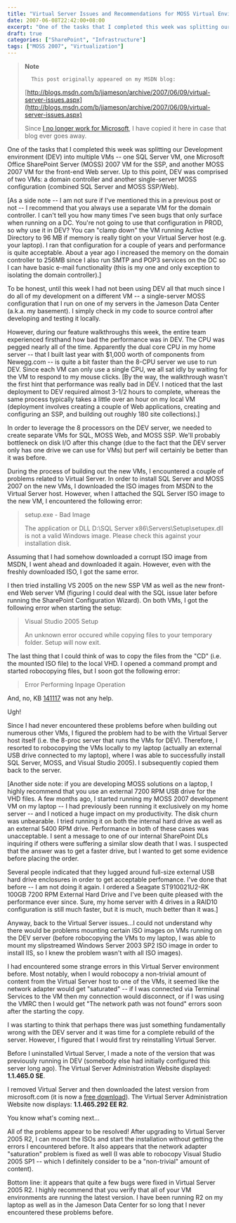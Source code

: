 ```yaml
---
title: "Virtual Server Issues and Recommendations for MOSS Virtual Environments"
date: 2007-06-08T22:42:00+08:00
excerpt: "One of the tasks that I completed this week was splitting our Development environment (DEV) into multiple VMs -- one SQL Server VM, one Microsoft Office SharePoint Server (MOSS) 2007 VM for the SSP, and another MOSS 2007 VM for the front-end Web server..."
draft: true
categories: ["SharePoint", "Infrastructure"]
tags: ["MOSS 2007", "Virtualization"]
---
```


> **Note**
>
>       This post originally appeared on my MSDN blog:
>
> [http://blogs.msdn.com/b/jjameson/archive/2007/06/09/virtual-server-issues.aspx](http://blogs.msdn.com/b/jjameson/archive/2007/06/09/virtual-server-issues.aspx)
>
> Since
> [I no longer work for Microsoft](/blog/jjameson/2011/09/02/last-day-with-microsoft), I have copied it here in case that
> blog ever goes away.

One of the tasks that I completed this week was splitting our Development
environment (DEV) into multiple VMs -- one SQL Server VM, one Microsoft Office
SharePoint Server (MOSS) 2007 VM for the SSP, and another MOSS 2007 VM for the
front-end Web server. Up to this point, DEV was comprised of two VMs: a domain
controller and another single-server MOSS configuration (combined SQL Server
and MOSS SSP/Web).

[As a side note -- I am not sure if I've mentioned this in a previous post
or not -- I recommend that you always use a separate VM for the domain controller.
I can't tell you how many times I've seen bugs that only surface when running
on a DC. You're not going to use that configuration in PROD, so why use it in
DEV? You can "clamp down" the VM running Active Directory to 96 MB if memory
is really tight on your Virtual Server host (e.g. your laptop). I ran that configuration
for a couple of years and performance is quite acceptable. About a year ago
I increased the memory on the domain controller to 256MB since I also run SMTP
and POP3 services on the DC so I can have basic e-mail functionality (this is
my one and only exception to isolating the domain controller).]

To be honest, until this week I had not been using DEV all that much since
I do all of my development on a different VM -- a single-server MOSS configuration
that I run on one of my servers in the Jameson Data Center (a.k.a. my basement).
I simply check in my code to source control after developing and testing it
locally.

However, during our feature walkthroughs this week, the entire team experienced
firsthand how bad the performance was in DEV. The CPU was pegged nearly all
of the time. Apparently the dual core CPU in my home server -- that I built
last year with $1,000 worth of components from Newegg.com -- is quite a bit
faster than the 8-CPU server we use to run DEV. Since each VM can only use a
single CPU, we all sat idly by waiting for the VM to respond to my mouse clicks.
[By the way, the walkthrough wasn't the first hint that performance was really
bad in DEV. I noticed that the last deployment to DEV required almost 3-1/2
hours to complete, whereas the same process typically takes a little over an
hour on my local VM (deployment involves creating a couple of Web applications,
creating and configuring an SSP, and building out roughly 180 site collections).]

In order to leverage the 8 processors on the DEV server, we needed to create
separate VMs for SQL, MOSS Web, and MOSS SSP. We'll probably bottleneck on disk
I/O after this change (due to the fact that the DEV server only has one drive
we can use for VMs) but perf will certainly be better than it was before.

During the process of building out the new VMs, I encountered a couple of
problems related to Virtual Server. In order to install SQL Server and MOSS
2007 on the new VMs, I downloaded the ISO images from MSDN to the Virtual Server
host. However, when I attached the SQL Server ISO image to the new VM, I encountered
the following error:

> setup.exe - Bad Image
>
> The application or DLL D:\SQL Server x86\Servers\Setup\setupex.dll is not
> a valid Windows image. Please check this against your installation disk.

Assuming that I had somehow downloaded a corrupt ISO image from MSDN, I went
ahead and downloaded it again. However, even with the freshly downloaded ISO,
I got the same error.

I then tried installing VS 2005 on the new SSP VM as well as the new front-end
Web server VM (figuring I could deal with the SQL issue later before running
the SharePoint Configuration Wizard). On both VMs, I got the following error
when starting the setup:

> Visual Studio 2005 Setup
>
> An unknown error occured while copying files to your temporary folder. Setup
> will now exit.

The last thing that I could think of was to copy the files from the "CD"
(i.e. the mounted ISO file) to the local VHD. I opened a command prompt and
started robocopying files, but I soon got the following error:

> Error Performing Inpage Operation

And, no, KB [141117](http://support.microsoft.com/kb/141117) was
not any help.

Ugh!

Since I had never encountered these problems before when building out numerous
other VMs, I figured the problem had to be with the Virtual Server host itself
(i.e. the 8-proc server that runs the VMs for DEV). Therefore, I resorted to
robocopying the VMs locally to my laptop (actually an external USB drive connected
to my laptop), where I was able to successfully install SQL Server, MOSS, and
Visual Studio 2005). I subsequently copied them back to the server.

[Another side note: if you are developing MOSS solutions on a laptop, I highly
recommend that you use an external 7200 RPM USB drive for the VHD files. A few
months ago, I started running my MOSS 2007 development VM on my laptop -- I
had previously been running it exclusively on my home server -- and I noticed
a huge impact on my productivity. The disk churn was unbearable. I tried running
it on both the internal hard drive as well as an external 5400 RPM drive. Performance
in both of these cases was unacceptable. I sent a message to one of our internal
SharePoint DLs inquiring if others were suffering a similar slow death that
I was. I suspected that the answer was to get a faster drive, but I wanted to
get some evidence before placing the order.

Several people indicated that they lugged around full-size external USB hard
drive enclosures in order to get acceptable perfomance. I've done that before
-- I am not doing it again. I ordered a Seagate ST910021U2-RK 100GB 7200 RPM
External Hard Drive and I've been quite pleased with the performance ever since.
Sure, my home server with 4 drives in a RAID10 configuration is still much faster,
but it is much, much better than it was.]

Anyway, back to the Virtual Server issues...I could not understand why there
would be problems mounting certain ISO images on VMs running on the DEV server
(before robocopying the VMs to my laptop, I was able to mount my slipstreamed
Windows Server 2003 SP2 ISO image in order to install IIS, so I knew the problem
wasn't with all ISO images).

I had encountered some strange errors in this Virtual Server environment
before. Most notably, when I would robocopy a non-trivial amount of content
from the Virtual Server host to one of the VMs, it seemed like the network adapter
would get "saturated" -- if I was connected via Terminal Services to the VM
then my connection would disconnect, or if I was using the VMRC then I would
get "The network path was not found" errors soon after the starting the copy.

I was starting to think that perhaps there was just something fundamentally
wrong with the DEV server and it was time for a complete rebuild of the server.
However, I figured that I would first try reinstalling Virtual Server.

Before I uninstalled Virtual Server, I made a note of the version that was
previously running in DEV (somebody else had initially configured this server
long ago). The Virtual Server Administration Website displayed: **1.1.465.0
SE**.

I removed Virtual Server and then downloaded the latest version from microsoft.com
(it is now a
[free download](http://www.microsoft.com/technet/virtualserver/software/default.mspx)). The Virtual Server Administration Website now displays:
**1.1.465.292 EE R2**.

You know what's coming next...

All of the problems appear to be resolved! After upgrading to Virtual Server
2005 R2, I can mount the ISOs and start the installation without getting the
errors I encountered before. It also appears that the network adapter "saturation"
problem is fixed as well (I was able to robocopy Visual Studio 2005 SP1 -- which
I definitely consider to be a "non-trivial" amount of content).

Bottom line: it appears that quite a few bugs were fixed in Virtual Server
2005 R2. I highly recommend that you verify that all of your VM environments
are running the latest version. I have been running R2 on my laptop as well
as in the Jameson Data Center for so long that I never encountered these problems
before.

